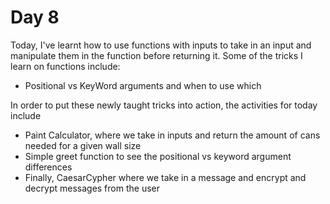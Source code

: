 # Day 8

Today, I've learnt how to use functions with inputs to take in an input and manipulate them in the function before returning it. Some of the tricks I learn on functions include:
- Positional vs KeyWord arguments and when to use which


In order to put these newly taught tricks into action, the activities for today include
- Paint Calculator, where we take in inputs and return the amount of cans needed for a given wall size
- Simple greet function to see the positional vs keyword argument differences
- Finally, CaesarCypher where we take in a message and encrypt and decrypt messages from the user